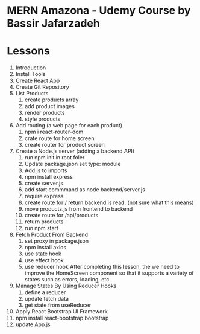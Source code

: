# MERN Amazona - Udemy Course by Bassir Jafarzadeh

# Lessons

1. Introduction
2. Install Tools
3. Create React App
4. Create Git Repository
5. List Products
   1. create products array
   2. add product images
   3. render products
   4. style products
6. Add routing (a web page for each product)
   1. npm i react-router-dom
   2. crate route for home screen
   3. create router for product screen
7. Create a Node.js server (adding a backend API)
   1. run npm init in root foler
   2. Update package.json set type: module
   3. Add.js to imports
   4. npm install express
   5. create server.js
   6. add start commmand as node backend/server.js
   7. require express
   8. create route for / return backend is read. (not sure what this means)
   9. move products.js from frontend to backend
   10. create route for /api/products
   11. return products
   12. run npm start
8. Fetch Product From Backend
   1. set proxy in package.json
   2. npm install axios
   3. use state hook
   4. use effect hook
   5. use reducer hook
      After completing this lesson, the we need to improve the HomeScreen component so that it supports
      a variety of states such as errors, loading, etc.
9. Manage States By Using Reducer Hooks
   1. define a reducer
   2. update fetch data
   3. get state from useReducer
10. Apply React Bootstrap UI Framework
11. npm install react-bootstrap bootstrap
12. update App.js
